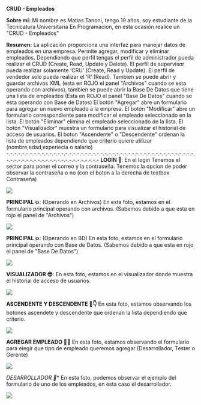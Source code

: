**CRUD - Empleados**

**Sobre mí:** Mi nombre es Matias Tanoni, tengo 19 años, soy estudiante de la Tecnicatura Universitaria En Programacion, en esta ocasión realice un "CRUD - Empleados"

**Resumen:** La aplicación proporciona una interfaz para manejar datos de empleados en una empresa. 
Permite agregar, modificar y eliminar empleados. Dependiendo que perfil tengas el perfil de administrador pueda realizar el CRUD (Create, Read, Update y
Delete). El perfil de supervisor pueda realizar solamente ‘CRU’ (Create, Read y
Update). El perfil de vendedor solo pueda realizar el ‘R’ (Read).
Tambien se puede abrir y guardar archivos XML (esta en ROJO el panel "Archivos" cuando se esta operando con archivos), 
tambien se puede abrir la Base De Datos que tiene una lista de empleados (Esta en ROJO el panel "Base De Datos" cuando se esta operando con Base de Datos)
El botón "Agregar" abre un formulario para agregar un nuevo empleado a la empresa. 
El botón "Modificar" abre un formulario correspondiente para modificar el empleado seleccionado en la lista. 
El botón "Eliminar" elimina el empleado seleccionado de la lista. 
El botón "Visualizador" muestra un formulario para visualizar el historial de acceso de usuarios. 
El boton "Ascendente" o "Descendente" ordenan la lista de empleados dependiendo que criterio quiere utilizar (nombre,edad,experiecia o salario)
-.-.-.-.-.-.-.-.-.-.-.-.-.-.-.-.-.-.-.-.-.-.-.-.-.-.-.-.-.-.-.-.-.-.-.-.-.-.-.-.-.-.-.-.-.-.-.-.-.-.-.-.-.-.-.-.-.-.-.-.-.-.-.-.-.-.-.-.-.-.-.-
**LOGIN 👋**:
En el login Tenemos el sector para poner el correo y la contraseña.
Tenemos la opcion de poder observar la contraseña o no (con el boton a la derecha de textbox Contraseña)

![](https://github.com/MatiasTanoni/Tanoni.Matias.PrimerParcial/blob/segundo_parcial/FotoLogin.png)

**PRINCIPAL 💥**:
(Operando en Archivos)
En esta foto, estamos en el formulario principal operando con archivos. (Sabemos debido a que esta en rojo el panel de "Archivos")

![](https://github.com/MatiasTanoni/Tanoni.Matias.PrimerParcial/blob/segundo_parcial/PrincipalOperandoEnArchivos.png)

**PRINCIPAL 💥**:
(Operando en BD)
En esta foto, estamos en el formulario principal operando con Base de Datos. (Sabemos debido a que esta en rojo el panel de "Base De Datos")

![](https://github.com/MatiasTanoni/Tanoni.Matias.PrimerParcial/blob/segundo_parcial/PrincipalOperandoEnBD.png)

**VISUALIZADOR 😎**:
En esta foto, estamos en el visualizador donde muestra el historial de acceso de usuarios.

![](https://github.com/MatiasTanoni/Tanoni.Matias.PrimerParcial/blob/segundo_parcial/FotoVisualizador.png)

**ASCENDENTE Y DESCENDENTE 🖕👇**
En esta foto, estamos observando los botones ascendete y descendente que ordenan la lista dependiendo que criterio.

![](https://github.com/MatiasTanoni/Tanoni.Matias.PrimerParcial/blob/segundo_parcial/FotoAscendenteYDescendente.png)

**AGREGAR EMPLEADO 🧑‍💼**
En esta foto, estamos observando el formulario para elegir que tipo de empleado queremos agregar (Desarrollador, Tester o Gerente)

![](https://github.com/MatiasTanoni/Tanoni.Matias.PrimerParcial/blob/segundo_parcial/FotoAgregarEmpleado.png)

*DESARROLLADOR 🤖**
En esta foto, podemos observar el ejemplo del formulario de uno de los empleados, en esta caso el desarrollador.

![](https://github.com/MatiasTanoni/Tanoni.Matias.PrimerParcial/blob/segundo_parcial/FotoDesarrollador.png)


